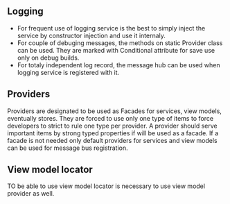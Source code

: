 ## Logging

* For frequent use of logging service is the best to simply inject the service by constructor injection and use it internaly.
* For couple of debuging messages, the methods on static Provider class can be used. They are marked with Conditional attribute for save use only on debug builds.
* For totaly independent log record, the message hub can be used when logging service is registered with it.

## Providers

Providers are designated to be used as Facades for services, view models, eventually stores. 
They are forced to use only one type of items to force developers to strict to rule one type per provider.
A provider should serve important items by strong typed properties if will be used as a facade.
If a facade is not needed only default providers for services and view models can be used for message bus registration.

 ## View model locator

 TO be able to use view model locator is necessary to use view model provider as well.